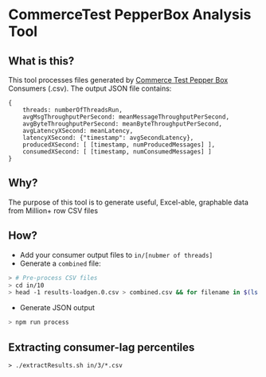 # CommerceTest PepperBox Analysis Tool

## What is this?
This tool processes files generated by [Commerce Test Pepper Box](https://github.com/commercetest/pepper-box) Consumers (.csv).
The output JSON file contains:
```
{
    threads: numberOfThreadsRun,
    avgMsgThroughputPerSecond: meanMessageThroughputPerSecond,
    avgByteThroughputPerSecond: meanByteThroughputPerSecond,
    avgLatencyXSecond: meanLatency,
    latencyXSecond: {"timestamp": avgSecondLatency},
    producedXSecond: [ [timestamp, numProducedMessages] ],
    consumedXSecond: [ [timestamp, numConsumedMessages] ]
}
```

## Why?
The purpose of this tool is to generate useful, Excel-able, graphable data from Million+ row CSV files

## How?
- Add your consumer output files to `in/[nubmer of threads]`
- Generate a `combined` file:
```bash
> # Pre-process CSV files
> cd in/10
> head -1 results-loadgen.0.csv > combined.csv && for filename in $(ls results*.csv); do sed 1d $filename >> combined.csv; done
```
- Generate JSON output
```bash
> npm run process
```


## Extracting consumer-lag percentiles
```
> ./extractResults.sh in/3/*.csv
```